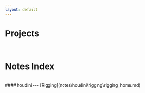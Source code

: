 ```yaml
---
layout: default
---
```


# Projects
<br>

# Notes Index
<br>
#### houdini   
---
[Rigging](notes\houdini\rigging\rigging_home.md)